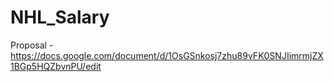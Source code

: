 # NHL_Salary

Proposal - https://docs.google.com/document/d/1OsGSnkosj7zhu89vFK0SNJIimrmjZX1BGp5HQZbvnPU/edit

